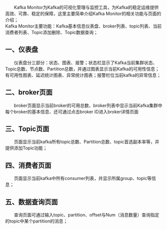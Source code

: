 　　Kafka Monitor为Kafka的可视化管理与监控工具，为Kafka的稳定运维提供高效、可靠、稳定的保障，这里主要简单介绍Kafka Monitor的相关功能与页面的介绍；  
Kafka Monitor主要功能：Kafka基本信息仪表盘、broker列表、topic列表、当前消费者列表、Topic添加删除、Topic数据查询；  
## 一、仪表盘
　　仪表盘分三部分：状态、图表、报警；状态栏显示了Kafka当前集群状态、Topic总数、节点数、Partition总数，并通过图表显示当前Kafka的可用性信息；有可用性图表、延迟统计图表、异常统计图表；报警栏位当前kafka的异常信息；    
## 二、broker页面
　　broker页面显示当前broker的可用总数、broker列表中显示当前Kafka集群中每个broker的基本信息、还可通过点击broker ID进入broker详情页面  
## 三、Topic页面
　　页面显示当前kafka所有topic总数、Partition总数、topic首选副本率等，并提供添加Topic功能；  
## 四、消费者页面
　　页面显示当前kafka中所有consumer列表，并显示所属group、topic等信息；  
## 五、数据查询页面
　　查询页面可通过输入topic、partition、offset与Num（消息数量）查询指定的topic中某个partition的消息；  
